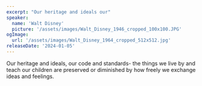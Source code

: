 ```yaml
---
excerpt: "Our heritage and ideals our"
speaker:
  name: 'Walt Disney'
  picture: '/assets/images/Walt_Disney_1946_cropped_100x100.JPG'
ogImage:
  url: '/assets/images/Walt_Disney_1964_cropped_512x512.jpg'
releaseDate: '2024-01-05'
---
```


Our heritage and ideals, our code and standards- the things we live by and teach our children are preserved or diminished by how freely we exchange ideas and feelings.
